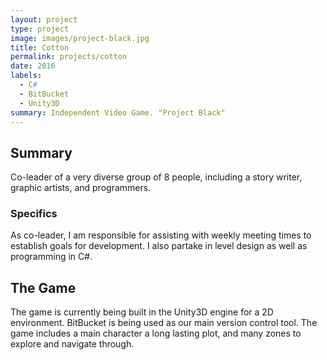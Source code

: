 ```yaml
---
layout: project
type: project
image: images/project-black.jpg
title: Cotton
permalink: projects/cotton
date: 2016
labels:
  - C#
  - BitBucket
  - Unity3D
summary: Independent Video Game. "Project Black"
---
```

## Summary
Co-leader of a very diverse group of 8 people, including a story writer, graphic artists, and programmers. 

### Specifics
As co-leader, I am responsible for assisting with weekly meeting times to establish goals for development. I also partake in level design as well as programming in C#. 

## The Game
The game is currently being built in the Unity3D engine for a 2D environment. BitBucket is being used as our main version control tool. The game includes a main character a long lasting plot, and many zones to explore and navigate through. 
